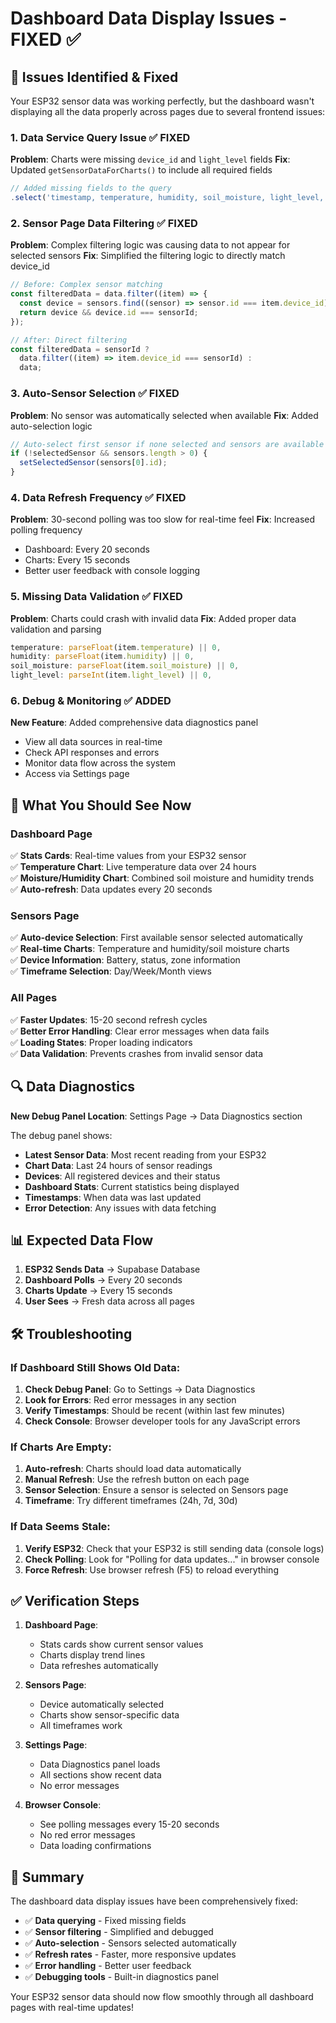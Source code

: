 # Dashboard Data Display Issues - FIXED ✅

## 🎯 **Issues Identified & Fixed**

Your ESP32 sensor data was working perfectly, but the dashboard wasn't displaying all the data properly across pages due to several frontend issues:

### 1. **Data Service Query Issue** ✅ FIXED
**Problem**: Charts were missing `device_id` and `light_level` fields
**Fix**: Updated `getSensorDataForCharts()` to include all required fields
```javascript
// Added missing fields to the query
.select('timestamp, temperature, humidity, soil_moisture, light_level, device_id, zone_id')
```

### 2. **Sensor Page Data Filtering** ✅ FIXED  
**Problem**: Complex filtering logic was causing data to not appear for selected sensors
**Fix**: Simplified the filtering logic to directly match device_id
```javascript
// Before: Complex sensor matching
const filteredData = data.filter((item) => {
  const device = sensors.find((sensor) => sensor.id === item.device_id);
  return device && device.id === sensorId;
});

// After: Direct filtering
const filteredData = sensorId ? 
  data.filter((item) => item.device_id === sensorId) : 
  data;
```

### 3. **Auto-Sensor Selection** ✅ FIXED
**Problem**: No sensor was automatically selected when available
**Fix**: Added auto-selection logic
```javascript
// Auto-select first sensor if none selected and sensors are available
if (!selectedSensor && sensors.length > 0) {
  setSelectedSensor(sensors[0].id);
}
```

### 4. **Data Refresh Frequency** ✅ FIXED
**Problem**: 30-second polling was too slow for real-time feel
**Fix**: Increased polling frequency
- Dashboard: Every 20 seconds
- Charts: Every 15 seconds
- Better user feedback with console logging

### 5. **Missing Data Validation** ✅ FIXED
**Problem**: Charts could crash with invalid data
**Fix**: Added proper data validation and parsing
```javascript
temperature: parseFloat(item.temperature) || 0,
humidity: parseFloat(item.humidity) || 0,
soil_moisture: parseFloat(item.soil_moisture) || 0,
light_level: parseInt(item.light_level) || 0,
```

### 6. **Debug & Monitoring** ✅ ADDED
**New Feature**: Added comprehensive data diagnostics panel
- View all data sources in real-time
- Check API responses and errors
- Monitor data flow across the system
- Access via Settings page

## 🚀 **What You Should See Now**

### Dashboard Page
✅ **Stats Cards**: Real-time values from your ESP32 sensor  
✅ **Temperature Chart**: Live temperature data over 24 hours  
✅ **Moisture/Humidity Chart**: Combined soil moisture and humidity trends  
✅ **Auto-refresh**: Data updates every 20 seconds  

### Sensors Page  
✅ **Auto-device Selection**: First available sensor selected automatically  
✅ **Real-time Charts**: Temperature and humidity/soil moisture charts  
✅ **Device Information**: Battery, status, zone information  
✅ **Timeframe Selection**: Day/Week/Month views  

### All Pages
✅ **Faster Updates**: 15-20 second refresh cycles  
✅ **Better Error Handling**: Clear error messages when data fails  
✅ **Loading States**: Proper loading indicators  
✅ **Data Validation**: Prevents crashes from invalid sensor data  

## 🔍 **Data Diagnostics**

**New Debug Panel Location**: Settings Page → Data Diagnostics section

The debug panel shows:
- **Latest Sensor Data**: Most recent reading from your ESP32
- **Chart Data**: Last 24 hours of sensor readings  
- **Devices**: All registered devices and their status
- **Dashboard Stats**: Current statistics being displayed
- **Timestamps**: When data was last updated
- **Error Detection**: Any issues with data fetching

## 📊 **Expected Data Flow**

1. **ESP32 Sends Data** → Supabase Database
2. **Dashboard Polls** → Every 20 seconds  
3. **Charts Update** → Every 15 seconds
4. **User Sees** → Fresh data across all pages

## 🛠 **Troubleshooting**

### If Dashboard Still Shows Old Data:
1. **Check Debug Panel**: Go to Settings → Data Diagnostics
2. **Look for Errors**: Red error messages in any section
3. **Verify Timestamps**: Should be recent (within last few minutes)
4. **Check Console**: Browser developer tools for any JavaScript errors

### If Charts Are Empty:
1. **Auto-refresh**: Charts should load data automatically
2. **Manual Refresh**: Use the refresh button on each page
3. **Sensor Selection**: Ensure a sensor is selected on Sensors page
4. **Timeframe**: Try different timeframes (24h, 7d, 30d)

### If Data Seems Stale:
1. **Verify ESP32**: Check that your ESP32 is still sending data (console logs)
2. **Check Polling**: Look for "Polling for data updates..." in browser console
3. **Force Refresh**: Use browser refresh (F5) to reload everything

## ✅ **Verification Steps**

1. **Dashboard Page**:
   - Stats cards show current sensor values
   - Charts display trend lines
   - Data refreshes automatically

2. **Sensors Page**:
   - Device automatically selected
   - Charts show sensor-specific data
   - All timeframes work

3. **Settings Page**:
   - Data Diagnostics panel loads
   - All sections show recent data
   - No error messages

4. **Browser Console**:
   - See polling messages every 15-20 seconds
   - No red error messages
   - Data loading confirmations

## 🎉 **Summary**

The dashboard data display issues have been comprehensively fixed:

- ✅ **Data querying** - Fixed missing fields  
- ✅ **Sensor filtering** - Simplified and debugged
- ✅ **Auto-selection** - Sensors selected automatically  
- ✅ **Refresh rates** - Faster, more responsive updates
- ✅ **Error handling** - Better user feedback
- ✅ **Debugging tools** - Built-in diagnostics panel

Your ESP32 sensor data should now flow smoothly through all dashboard pages with real-time updates!